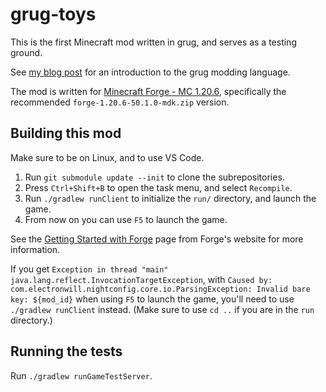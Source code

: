 # grug-toys

This is the first Minecraft mod written in grug, and serves as a testing ground.

See [my blog post](https://mynameistrez.github.io/2024/02/29/creating-the-perfect-modding-language.html) for an introduction to the grug modding language.

The mod is written for [Minecraft Forge - MC 1.20.6](https://files.minecraftforge.net/net/minecraftforge/forge/index_1.20.6.html), specifically the recommended `forge-1.20.6-50.1.0-mdk.zip` version.

## Building this mod

Make sure to be on Linux, and to use VS Code.

1. Run `git submodule update --init` to clone the subrepositories.
2. Press `Ctrl+Shift+B` to open the task menu, and select `Recompile`.
3. Run `./gradlew runClient` to initialize the `run/` directory, and launch the game.
4. From now on you can use `F5` to launch the game.

See the [Getting Started with Forge](https://docs.minecraftforge.net/en/latest/gettingstarted/) page from Forge's website for more information.

If you get `Exception in thread "main" java.lang.reflect.InvocationTargetException`, with `Caused by: com.electronwill.nightconfig.core.io.ParsingException: Invalid bare key: ${mod_id}` when using `F5` to launch the game, you'll need to use `./gradlew runClient` instead. (Make sure to use `cd ..` if you are in the `run` directory.)

## Running the tests

Run `./gradlew runGameTestServer`.
